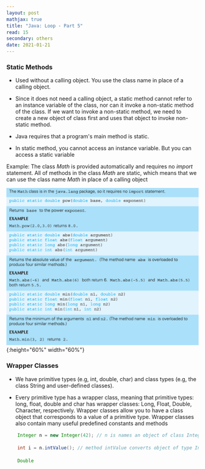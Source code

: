 ```yaml
---
layout: post
mathjax: true
title: "Java: Loop - Part 5"
read: 15
secondary: others
date: 2021-01-21
---
```

### Static Methods

- Used without a calling object. You use the class name in place of a calling object. 

- Since it does not need a calling object, a static method cannot refer to an instance variable of the class, nor can it invoke a non-static method of the class. If we want to invoke a non-static method, we need to create a new object of class first and uses that object to invoke non-static method. 

- Java requires that a program's main method is static.

- In static method, you cannot access an instance variable. But you can access a static variable

Example: The class *Math* is provided automatically and requires no *import* statement. All of methods in the class *Math* are static, which means that we can use the class name *Math* in place of a calling object

![](/sources/java5-1.png){:height="60%" width="60%"}

### Wrapper Classes

- We have primitive types (e.g, int, double, char) and class types (e.g, the class String and user-defined classes).

- Every primitive type has a wrapper class, meaning that primitive types: long, float, double and char has wrapper classes: Long, Float, Double, Character, respectively. Wrapper classes allow you to have a class object that corresponds to a value of a primitive type. Wrapper classes also contain many useful predefined constants and methods

```java
    Integer n = new Integer(42); // n is names an object of class Integer that corresponds to int value 42

    int i = n.intValue(); // method intValue converts object of type Integer to an *int* value

    Double 
```
